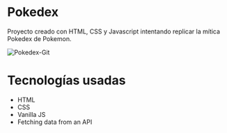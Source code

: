 # Pokedex

Proyecto creado con HTML, CSS y Javascript intentando replicar la mítica Pokedex de Pokemon.

![Pokedex-Git](https://github.com/antoniofdezpas/pokedex-clasica/assets/58812540/dc4fd15f-cb9b-464b-955c-09e6d6abcd4c)


# Tecnologías usadas

- HTML
- CSS
- Vanilla JS
- Fetching data from an API
